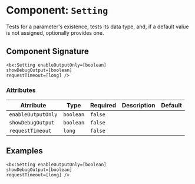 [comment]: # (Note: This documentation is generated dynamically in the build process.  To modify the contents, change the javadoc on the _invoke method of the Component class)
# Component: `Setting`

Tests for a parameter's existence, tests its data type, and, if a default value is not assigned, optionally provides one.

## Component Signature

```
<bx:Setting enableOutputOnly=[boolean]
showDebugOutput=[boolean]
requestTimeout=[long] />
```

### Attributes


| Atrribute | Type | Required | Description | Default |
|----------|------|----------|-------------|---------|
| `enableOutputOnly` | `boolean` | `false` |  |  |
| `showDebugOutput` | `boolean` | `false` |  |  |
| `requestTimeout` | `long` | `false` |  |  |

## Examples

```
<bx:Setting enableOutputOnly=[boolean]
showDebugOutput=[boolean]
requestTimeout=[long] />
```
